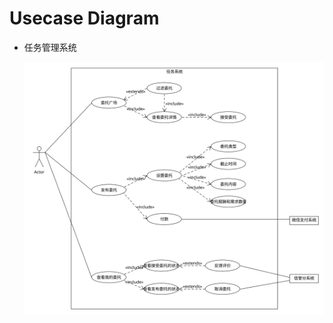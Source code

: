 # Usecase Diagram



+ 任务管理系统

  ![](https://github.com/sysu-team/sysu-team.github.io/blob/master/imgs/%E4%BB%BB%E5%8A%A1%E7%B3%BB%E7%BB%9F.svg)

